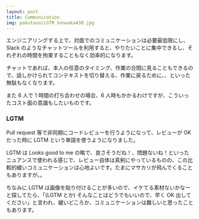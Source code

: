 ```yaml
---
layout: post
title: Communication
img: pakutaso/LGTM_honwaka430.jpg
---
```


エンジニアリングする上で、対面でのコミュニケーションは必要最低限にし、Slack のようなチャットツールを利用すると、やりたいことに集中できるし、それぞれの時間を拘束することもなく効率的になります。

チャットであれば、本人の任意のタイミング、作業の合間に見ることもできるので、話しかけられてコンテキストを切り替える、作業に戻るために、、といった無駄もなくなります。

また 6 人で 1 時間の打ち合わせの場合、6 人時もかかるわけですが、こういったコスト面の意識もしたいものです。

### LGTM

Pull request 等で非同期にコードレビューを行うようになって、レビューが OK だった時に LGTM という単語を使うようになりました。

LGTM は Looks good to me の略で、良さそうだね！、問題ないね！といったニュアンスで使われる感じで、レビュー自体は真剣にやっているものの、この比較的緩いコミュニケーションは心地よいです。たまにマサカリが飛んでくることもありますが。。

ちなみに LGTM は画像を貼り付けることが多いので、イケてる素材ないかなーと探してたら、「(LGTM とか) そんなことはどうでもいいので、早く OK 出してください」と言われ、緩いどころか、コミュニケーションは難しいと思ったこともあります。
